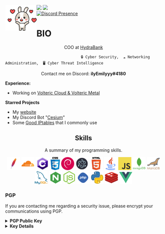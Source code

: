 ![](https://hit.yhype.me/github/profile?user_id=55363475)
![](https://komarev.com/ghpvc/?username=itzbunniyt&color=blueviolet)
<img align='left' src='https://raw.githubusercontent.com/ItzBunniYT/ItzBunniYT/main/assets/gifs/bunni1.gif' width='20%'>  
[![Discord Presence](https://lanyard.cnrad.dev/api/869311033351749632)](https://discord.com/users/869311033351749632)

# BIO
<p align="center">COO at <a href="https://github.com/hydrabank">HydraBank</a> 

                                      🔒 Cyber Security,  ☁️ Networking Administration,  🖥️ Cyber Threat Intelligence  
  

<p align="center">Contact me on Discord: <b>ilyEmilyyy#4180</b></p>

<p><strong>Experience:</strong></p>

<ul>
  <li>Working on <a href="https://github.com/Volteric">Volteric Cloud & Volteric Metal</a></li>
</ul>

<p><strong>Starred Projects</strong><p>
<ul>
  <li>My <a href="https://github.com/ohemilyy/website">website</a></li>
  <li>My Discord Bot "<a href="https://github.com/ohemilyy/Cesium">Cesium</a>"</li>
  <li>Some <a href="https://github.com/ohemilyy/GoodIPTables">Good IPtables</a> that I commonly use</li>
</ul>

<h2 align="center">Skills</h2>
<p align="center">A summary of my programming skills.</p>
<p align="center">
  <img src='https://raw.githubusercontent.com/ItzBunniYT/ItzBunniYT/main/assets/skills/apache.png' height='42px'/>
  <img src='https://raw.githubusercontent.com/ItzBunniYT/ItzBunniYT/main/assets/skills/cloudflare.png' height='42px'/>
  <img src='https://raw.githubusercontent.com/ItzBunniYT/ItzBunniYT/main/assets/skills/csharp.png' height='42px'/>
  <img src='https://raw.githubusercontent.com/ItzBunniYT/ItzBunniYT/main/assets/skills/css.png' height='42px'/>
  <img src='https://raw.githubusercontent.com/ItzBunniYT/ItzBunniYT/main/assets/skills/debian.webp' height='42px'/>
  <img src='https://raw.githubusercontent.com/ItzBunniYT/ItzBunniYT/main/assets/skills/electron.png' height='42px'/>
  <img src='https://raw.githubusercontent.com/ItzBunniYT/ItzBunniYT/main/assets/skills/html.png' height='42px'>
  <img src='https://raw.githubusercontent.com/ItzBunniYT/ItzBunniYT/main/assets/skills/java.png' height='42px'>
  <img src='https://raw.githubusercontent.com/ItzBunniYT/ItzBunniYT/main/assets/skills/javascript.jpg' height='42px'>
  <img src='https://raw.githubusercontent.com/ItzBunniYT/ItzBunniYT/main/assets/skills/mongo.png' height='42px'>
  <img src='https://raw.githubusercontent.com/ItzBunniYT/ItzBunniYT/main/assets/skills/mariadb.png' height='42px'>
  <img src='https://raw.githubusercontent.com/ItzBunniYT/ItzBunniYT/main/assets/skills/mysql.png' height='42px'>
  <img src='https://raw.githubusercontent.com/ItzBunniYT/ItzBunniYT/main/assets/skills/Nginx.png' height='42px'/>
  <img src='https://raw.githubusercontent.com/ItzBunniYT/ItzBunniYT/main/assets/skills/nodejs.png' height='42px'>
  <img src='https://raw.githubusercontent.com/ItzBunniYT/ItzBunniYT/main/assets/skills/php.png' height='42px'>
  <img src='https://raw.githubusercontent.com/ItzBunniYT/ItzBunniYT/main/assets/skills/python.png' height='42px'>
  <img src='https://raw.githubusercontent.com/ItzBunniYT/ItzBunniYT/main/assets/skills/redis.webp' height='42px'>
  <img src='https://raw.githubusercontent.com/ItzBunniYT/ItzBunniYT/main/assets/skills/vue.png' height='42px'>
</p>

### PGP
If you are contacting me regarding a security issue, please encrypt your communications using PGP.

<details>
  <summary><strong>PGP Public Key</strong></summary>
  
```
-----BEGIN PGP PUBLIC KEY BLOCK-----

xsFNBGGUVkIBEADLlw0AsgnA7CSUbF46SrRahpD7s99asGQZ91JMNauDZrmxPSC4
H/pgE1TmU94mN1ESOpowEn1lw1fki2QOxuNu39L5Q1B157QLx4zT6oXZdi0MSOaD
dbNapvPZhBdJHlsI8Ef0OvoNCgwgsJotbhzAT/Zgkhfgt59rpF7dTMsKpvXGdCfw
4+E7uAMevPlF3GWJaxT6VSFPp3MmSJrNJzUCIixRPG8bixYi9vqahltyyltdVrw7
Hy/PP/8l3p6AQHK/pfHUKE3oEPIX8vs/SUB4jl7bqadg84xEVpgvUhFg9vtck+de
2BKnIyDvE7sPujjEvuGNevWpnGCXhN3x4rjT6+WiER1yeAqDWir+tDbxK4vtZ72u
MOgu6Gp2iUwk3HvuRb3Na31xwizNJH1ENMo75ABBlZplC2prR+peoWDYuiKB8KKo
1N1lKj/rxlyXfDWobJ6Efqgtq+yTiEcFHTmH+EcKNkvP2qj+B5Q1h8YVN63C0nLY
fd09f1kE1kfEV53rKDk5MTuZAyJozQbTUGznuXO+DdQktNlfYyjD+iEkGxYpKyNq
Brnx0IePbR2PlTAW9uDl0wzPZIO7QRcB64n0cWDD/99imRs2fKtDT7JSKztbeLea
58dX/UYLFmf39PniVYT9fnn7gZqAKHcZALKGeFK+xrLKvhPlEyDKMFdo7wARAQAB
zSNFbWlseSBHdXJuZWUgPGl0emJ1bm5peXRAZ21haWwuY29tPsLBeAQTAQgALAUC
YZRWQgkQ4WPld8Yr3nYCGwMFCR4TOAACGQEECwcJAwUVCAoCAwQWAAECAACguhAA
mvYLK8soiswwv/A32HDejN0hpqx33/VaGIBSWiSQtTrf4djoJ+dchCmrK1SLbCyz
ituud6S8EyIpGzvDuilDqXRF9HZ8K9xYYmEMGHbgvaAEcOYXiVflm23+p7g99X4d
+i89RD2LzQZp3yawNxiLgz7qD5MYnT/jyZqbLvI3jgJ1N7X3qT++fe0AgGRfEAFy
CKIE/42QnE7Bni8fDPfJ65OxFkNTXDTE032VNENLUMtj0TrPfT2dfRfQSYu2KCEy
IjLvas0sYs0eyicBmcI0xXoYmsHSGEO3h5nFGp5TMSzW+9EqidkxbXeNG1nOrgPa
/RFw/SessojU1MUzLTDtbzDUlMCJy+03WiJNjvnK7WrjVe+YpqrxWTdzbteG7OEU
PwsUadTbp4B12i9TUKRfixYQUH/rEsh09QW7ZhW00pcwNxoWnNYmVs3COqNzcbNE
fPeVv23G4Vu11nFUyv5qFdlSGGGfULVCD0UFkJ3NLJ+YeLdWtukv8sgUg84OmAHV
WYG2O1woeZlvQP+LeAIb9XtjVQ0vk8/aoFdsZpHzfduswnc7Ilsie6YRFQPL7Nyb
cfwlBg0lUsCJMnrMR2vpK3lSjFarSY7keQxF96Lgcz55VYqvnnSf6BsAkDVSlaaf
LNpJqL2Un4xui3PqfBKKZ6X0OnQ+8ZAkmw7Fr00SYbnNHUVtaWx5IEd1cm5lZSA8
ZW1pbHlAYnVubmkubWU+wsF1BBMBCAApBQJhlFZCCRDhY+V3xivedgIbAwUJHhM4
AAQLBwkDBRUICgIDBBYAAQIAAG0fEABwuVwR6PmQ5k2TyxbmrbH/O0yHys6wYLbr
pw3sn+jPP0VY3+6+PN0+lKIJKU062F+74/icj5NhzwJKgCxCqUYsJtlq6ED0htjx
lA/ftA/3gxIMjTGoP5YiKe6DGZ0X+hliua/EG4S9ofN8n9WPwa6M46XxhxNDmWiV
WjX/u36fa0ZQfyYesFUtcHT8l3NEKY4W851/eo26elUSvL6rFdoHQILgYDHDyMA3
cOzV9RPD7BPLpJi6OHXRtow7yB6zCod3bqQd8N1Js8q45WEm2lHdFB4rXFXXP/82
Be9Mks+3otXXfjm1eMwljyuHbavunfC89OZC0MMo1LgAumLTPuM4c1CdXAlSSOqm
GWdLNtwHQiBxailgFM1lDnO5hdkx1R8Tk4+iIDJP/0TFcBXpjxXTPwLrrbjA92Yi
udRWVNd6WTqlWyE1L3R777dU0gf4FG6azUfbWmuWVPDKtzeTbeGKACN6hFbM0nps
J53+60Ymo/nOs9dAdxYK2rBp+q5W4LKyWxRgUP8Z5ACphf/BHVHP7BESrzm180KI
Ruqe4q8UKcIwa/Y8hDiYikppxNzfX4mivd7pTMxZRg6oXYWxpNSNqQ3UQ1IsPkFf
3JPaRrnGEmETYJwF5Twv0JSdxRhoUiUAuH+V1Rfat/Vbo8Uz3/cIzNH5Vdy5qY92
CMOklGYeiM7BTQRhlFZCARAAvHIlzqbH/x8xjLId4DKGSQ7eeR0NXqZqoCCGyxCK
t8SIpwJll6BN6LU/EU+eDE6p4jraBauaQ/mECM53PxyIkZ3tE73IsmaYy9FDuglF
LPTindNFC2Divd1oBMXEHFPuSYYhe2dhMm6Op+QlpDjP+kXAFagppKO6wXxFVtyq
W+eBr1lcZtSXL5Gzhk2wOl9iBgBUSH4Xso9hAQsQKiTh6sen+j+mGbFgT5NSkmD0
iqy6xeaF59Xp48bvF8jFkZSydFUN7tugQDp/Vhf+IrODREUbqeMqOpPkndD30k+f
biYU1tRPyQ2FVkzxiD3Ud4BHoFd9xMMjcK9cIDwt/+oSwkK58JjlXtLEMoqwJ1qi
v8OI3jhuZOWI0obSIod+YKFgAmucWo91IoZYWKtPApCIl2K/r1A/r68yYxoGvZzr
RzK7+PK3yoMXRJLlr3zJts0eAW47diCMyDEp/75Co20+ZcMwOQsGVTa/mS9MfHx6
JZcqSUcUFaV+manVNtJOSIJbYJxXwwNBg3s15+37MFdV6a0PeRgqo1wxGqxVULG4
nrcAuPwLWryx/m4W26zjckqNpQIOsq1qJfzIOldSsQ4EDd+7l5Syrkfsra/lPRF4
979Qsc/qw0dFnEyNkFkMpRKC46sWbduMpIb96JoA/hiHBcjyY4Moze/3rxH9GFnj
HJUAEQEAAcLBdQQYAQgAKQUCYZRWQgkQ4WPld8Yr3nYCGwwFCR4TOAAECwcJAwUV
CAoCAwQWAAECAACV/hAAwYwN2of9wHhsuRUdUgDwPYlbcDkThXHFmF0+OjzKqTDu
cWc0VhC1C3WfsFROww02i3qOfMOERAQO8ooqpBIWC9aft54fSE2/9X1nZs1jStfN
dIoksAJ3HH6X/w1xkUSfFu4B7q2GM1kHLm5VSc/xJG2/PddGwBDb+O28EKlAnRLD
Vrv+KmV4BY1JHyphO00N9yO/+7Aj5qK9Eynl328yuD48nK9yGjwXyoWlpQl0Kw1i
KSowDI6Dgvgp62CBRcMf6FPrcYcdQbell06EaqLgkD7Bz9TMsFwlZFg0Rw+8Gcb5
GW79nly3p+fSioGdbSyndmH6BtmLv5yfih7jIY8wZZyWqaSh4e9Cw3sta2gkzDt0
2Tk+UTf8CO/nC9lqpd/WnyzJNn1Ij8Drs11UHkJgWN3hToOYMeD9PtFVwWqYGMug
h5I09czJxPf6qBBphjsrdSacmYeWzWJZ+Lvkb/NDOp4Z50QdN7vtWY5V0SUuyWBY
nGC4OWclQ9DfTtNc3XVNb9weMW6l2WG4JjaA80zaeZFKr/35N8Rh0qoVGIPyTTnA
jNy9RxRK+IxR4Burf9KJeqzUmXiUJJBgusbt4eZNqeQckM3YBbdyh7SCfDOz5Pdm
Va5q5TGNCIX04CYHsoNjzqt/WMuP6t0zcAymjUH4OZpA69dre569sOonG5ZBCqM=
=DVsK
-----END PGP PUBLIC KEY BLOCK-----
```
</details>

<details>
  <summary><strong>Key Details</strong></summary>


**Fingerprint:** 07EF989F475709137D677D11E163E577C62BDE76

**UserID:** qtEmilyy

**Other Information:** This key was generated on a FIPS 140-2 level 3 validated card. This means that physical possession of the access card and its PIN are needed for message decryption.
</details>
